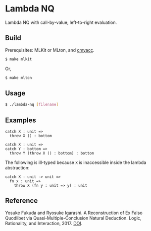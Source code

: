 # Lambda NQ

Lambda NQ with call-by-value, left-to-right evaluation.

## Build

Prerequisites: MLKit or MLton, and [cmyacc](http://www.cs.cmu.edu/~crary/cmtool/).

```bash
$ make mlkit
```

Or,

```bash
$ make mlton
```

## Usage

```bash
$ ./lambda-nq [filename]
```

## Examples

```
catch X : unit =>
  throw X () : bottom
```

```
catch X : unit =>
catch Y : bottom =>
  throw Y (throw X () : bottom) : bottom
```

The following is ill-typed because `X` is inaccessible inside the lambda abstraction:

```
catch X : unit -> unit =>
  fn x : unit =>
    throw X (fn y : unit => y) : unit
```

## Reference

Yosuke Fukuda and Ryosuke Igarashi.
A Reconstruction of Ex Falso Quodlibet via Quasi-Multiple-Conclusion Natural Deduction.
Logic, Rationality, and Interaction, 2017.
[DOI](https://doi.org/10.1007/978-3-662-55665-8_38).
